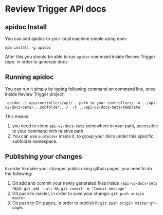 # Review Trigger API docs

## apidoc Install
You can add apidoc to your local machine simple using npm:

`npm install -g apidoc`

After this you should be able to run `apidoc` command inside Review Trigger repo, in order to generate docs:

## Running apidoc

You can run it simply by typing following command on command line, once inside Review Trigger project:

` apidoc -i app/controllers/api/...path to your controllers/ -o ../api-v2-docs-beta/...subfolder.../  -t ../api-v2-docs-beta/template`

This means:

1. you need to clone `api-v2-docs-beta` somewhere in your path, accessible to your command with relative path
2. You can use `subfolder` inside it, to group your docs under this specific subfolder namespace.

## Publishing your changes

In order to make your changes public using github pages, you need to do the following:

1. Git add and commit your newly generated files inside `/api-v2-docs-beta` repo: `git add --all && git commit -m 'Commit message'`
2. Git push to master, in order to save your change: `git push origin master`
3. Git push to GH pages, in order to publish it: `git push origin master:gh-pages`
